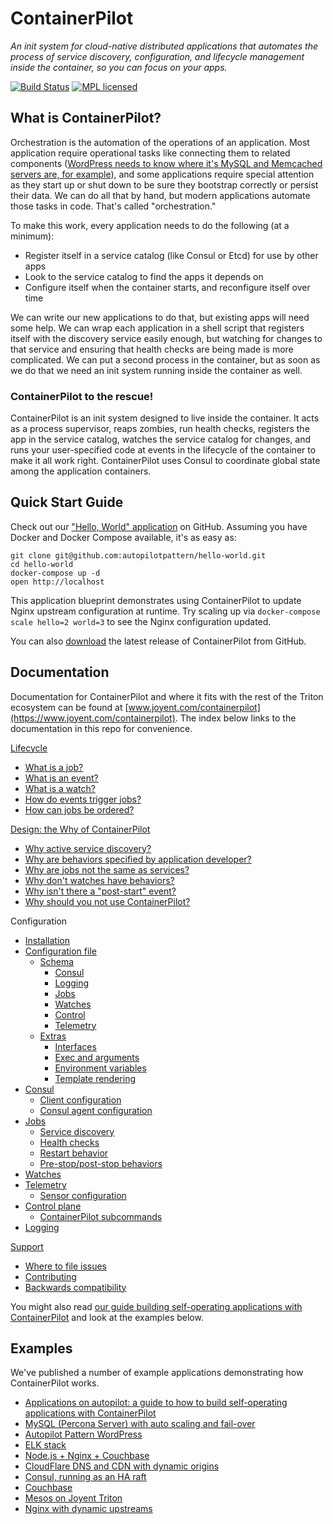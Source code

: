 # ContainerPilot

*An init system for cloud-native distributed applications that automates the process of service discovery, configuration, and lifecycle management inside the container, so you can focus on your apps.*

[![Build Status](https://travis-ci.org/joyent/containerpilot.svg)](https://travis-ci.org/joyent/containerpilot)
[![MPL licensed](https://img.shields.io/badge/license-MPL_2.0-blue.svg)](https://github.com/joyent/containerpilot/blob/master/LICENSE)

## What is ContainerPilot?

Orchestration is the automation of the operations of an application. Most application require operational tasks like connecting them to related components ([WordPress needs to know where it's MySQL and Memcached servers are, for example](https://www.joyent.com/blog/wordpress-on-autopilot)), and some applications require special attention as they start up or shut down to be sure they bootstrap correctly or persist their data. We can do all that by hand, but modern applications automate those tasks in code. That's called "orchestration."

To make this work, every application needs to do the following (at a minimum):

- Register itself in a service catalog (like Consul or Etcd) for use by other apps
- Look to the service catalog to find the apps it depends on
- Configure itself when the container starts, and reconfigure itself over time

We can write our new applications to do that, but existing apps will need some help. We can wrap each application in a shell script that registers itself with the discovery service easily enough, but watching for changes to that service and ensuring that health checks are being made is more complicated. We can put a second process in the container, but as soon as we do that we need an init system running inside the container as well.

### ContainerPilot to the rescue!

ContainerPilot is an init system designed to live inside the container. It acts as a process supervisor, reaps zombies, run health checks, registers the app in the service catalog, watches the service catalog for changes, and runs your user-specified code at events in the lifecycle of the container to make it all work right. ContainerPilot uses Consul to coordinate global state among the application containers.

## Quick Start Guide

Check out our ["Hello, World" application](https://github.com/autopilotpattern/hello-world) on GitHub. Assuming you have Docker and Docker Compose available, it's as easy as:

```
git clone git@github.com:autopilotpattern/hello-world.git
cd hello-world
docker-compose up -d
open http://localhost
```

This application blueprint demonstrates using ContainerPilot to update Nginx upstream configuration at runtime. Try scaling up via `docker-compose scale hello=2 world=3` to see the Nginx configuration updated.

You can also [download](https://github.com/joyent/containerpilot/releases) the latest release of ContainerPilot from GitHub.

## Documentation

Documentation for ContainerPilot and where it fits with the rest of the Triton ecosystem can be found at [www.joyent.com/containerpilot](https://www.joyent.com/containerpilot). The index below links to the documentation in this repo for convenience.

[Lifecycle](./docs/10-lifecycle.md)
- [What is a job?](./docs/10-lifecycle.md#what-is-a-job)
- [What is an event?](./docs/10-lifecycle.md#what-is-an-event)
- [What is a watch?](./docs/10-lifecycle.md#what-is-a-watch)
- [How do events trigger jobs?](./docs/10-lifecycle.md#how-do-events-trigger-jobs)
- [How can jobs be ordered?](./docs/10-lifecycle.md#how-can-jobs-be-ordered)

[Design: the Why of ContainerPilot](./docs/20-design.md)
- [Why active service discovery?](./docs/20-design.md#why-active-service-discovery)
- [Why are behaviors specified by application developer?](./docs/20-design.md#why-are-behaviors-specified-by-application-developer)
- [Why are jobs not the same as services?](./docs/20-design.md#why-are-jobs-not-the-same-as-services)
- [Why don't watches have behaviors?](./docs/20-design.md#why-dont-watches-have-behaviors)
- [Why isn't there a "post-start" event?](./docs/20-design.md#why-isnt-there-a-post-start-event)
- [Why should you not use ContainerPilot?](./docs/20-design.md#why-should-you-not-use-containerpilot)


Configuration
- [Installation](./docs/30-configuration/31-installation.md)
- [Configuration file](./docs/30-configuration/32-configuration-file.md)
  - [Schema](./docs/30-configuration/32-configuration-file.md#schema)
    - [Consul](./docs/30-configuration/32-configuration-file.md#consul)
    - [Logging](./docs/30-configuration/32-configuration-file.md#logging)
    - [Jobs](./docs/30-configuration/32-configuration-file.md#jobs)
    - [Watches](./docs/30-configuration/32-configuration-file.md#watches)
    - [Control](./docs/30-configuration/32-configuration-file.md#control)
    - [Telemetry](./docs/30-configuration/32-configuration-file.md#telemetry)
  - [Extras](./docs/30-configuration/32-configuration-file.md#configuration-extras)
    - [Interfaces](./docs/30-configuration/32-configuration-file.md#interfaces)
    - [Exec and arguments](./docs/30-configuration/32-configuration-file.md#exec-and-arguments)
    - [Environment variables](./docs/30-configuration/32-configuration-file.md#environment-variables)
    - [Template rendering](./docs/30-configuration/32-configuration-file.md#template-rendering)
- [Consul](./docs/30-configuration/33-consul.md)
  - [Client configuration](./docs/30-configuration/33-consul.md#client-configuration)
  - [Consul agent configuration](./docs/30-configuration/33-consul.md#consul-agent-configuration)
- [Jobs](./docs/30-configuration/34-jobs.md)
  - [Service discovery](./docs/30-configuration/34-jobs.md#service-discovery)
  - [Health checks](./docs/30-configuration/34-jobs.md#health-checks)
  - [Restart behavior](./docs/30-configuration/34-jobs.md#restart-behavior)
  - [Pre-stop/post-stop behaviors](./docs/30-configuration/34-jobs.md#pre-stop-post-stop-behaviors)
- [Watches](./docs/30-configuration/35-watches.md)
- [Telemetry](./docs/30-configuration/36-telemetry.md)
  - [Sensor configuration](./docs/30-configuration/36-telemetry.md#sensor-configuration)
- [Control plane](./docs/30-configuration/37-control-plane.md)
  - [ContainerPilot subcommands](./docs/30-configuration/37-control-plane.md#containerpilot-subcommands)
- [Logging](./docs/30-configuration/38-logging.md)


[Support](./docs/40-support.md)
- [Where to file issues](./docs/40-support.md#where-to-file-issues)
- [Contributing](./docs/40-support.md#contributing)
- [Backwards compatibility](./docs/40-support.md#backwards-compatibility)

You might also read [our guide building self-operating applications with ContainerPilot](https://www.joyent.com/blog/applications-on-autopilot) and look at the examples below.

## Examples

We've published a number of example applications demonstrating how ContainerPilot works.

- [Applications on autopilot: a guide to how to build self-operating applications with ContainerPilot](https://www.joyent.com/blog/applications-on-autopilot)
- [MySQL (Percona Server) with auto scaling and fail-over](https://www.joyent.com/blog/dbaas-simplicity-no-lock-in)
- [Autopilot Pattern WordPress](https://www.joyent.com/blog/wordpress-on-autopilot)
- [ELK stack](https://www.joyent.com/blog/docker-log-drivers)
- [Node.js + Nginx + Couchbase](https://www.joyent.com/blog/docker-nodejs-nginx-nosql-autopilot)
- [CloudFlare DNS and CDN with dynamic origins](https://github.com/autopilotpattern/cloudflare)
- [Consul, running as an HA raft](https://github.com/autopilotpattern/consul)
- [Couchbase](https://github.com/autopilotpattern/couchbase)
- [Mesos on Joyent Triton](https://www.joyent.com/blog/mesos-by-the-pound)
- [Nginx with dynamic upstreams](https://www.joyent.com/blog/dynamic-nginx-upstreams-with-containerbuddy)
